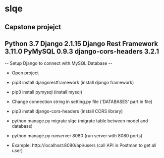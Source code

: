 # slqe
Capstone projejct
-------
Python 3.7
Django 2.1.15
Django Rest Framework 3.11.0
PyMySQL 0.9.3
django-cors-headers 3.2.1
------

-- Setup Django to connect with MySQL Database --

- Open project

- pip3 install djangorestframework (install django framework)

- pip3 install pymysql (install mysql)

- Change connection string in setting.py file ('DATABASES' part in file)

- pip3 install django-cors-headers (install CORS library)

- python manage.py migrate slqe (migrate table between model and database)

- python manage.py runserver 8080 (run server with 8080 ports)

- Example: http://localhost:8080/api/users (call API in Postman to get all user)




